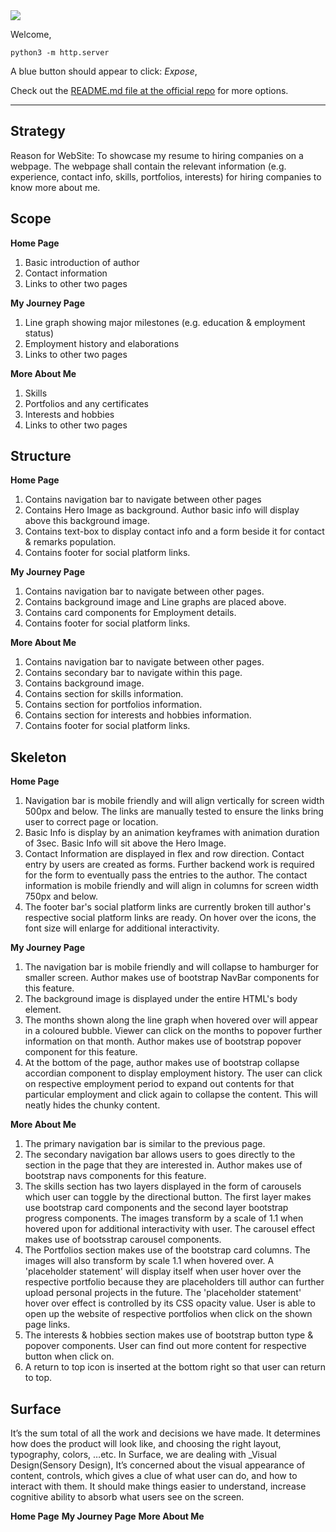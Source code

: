 <img src="https://codeinstitute.s3.amazonaws.com/fullstack/ci_logo_small.png" style="margin: 0;">

Welcome,

`python3 -m http.server`

A blue button should appear to click: *Expose*,

 Check out the <a href="https://github.com/Eventyret/vscode-bcdn" target="_blank">README.md file at the official repo</a> for more options.

--------

## Strategy

Reason for WebSite: To showcase my resume to hiring companies on a webpage. The webpage shall contain the relevant information (e.g. experience, contact info, skills, portfolios, interests) for hiring companies to know more about me.

## Scope

**Home Page**

1. Basic introduction of author
2. Contact information
3. Links to other two pages

**My Journey Page**
1. Line graph showing major milestones (e.g. education & employment status)
2. Employment history and elaborations
3. Links to other two pages

**More About Me**
1. Skills
2. Portfolios and any certificates
3. Interests and hobbies
4. Links to other two pages

## Structure

**Home Page**

1. Contains navigation bar to navigate between other pages
2. Contains Hero Image as background. Author basic info will display above this background image.
3. Contains text-box to display contact info and a form beside it for contact & remarks population.
4. Contains footer for social platform links.

**My Journey Page**
1. Contains navigation bar to navigate between other pages.
2. Contains background image and Line graphs are placed above.
3. Contains card components for Employment details.
4. Contains footer for social platform links.

**More About Me**
1. Contains navigation bar to navigate between other pages.
2. Contains secondary bar to navigate within this page.
3. Contains background image.
4. Contains section for skills information.
5. Contains section for portfolios information.
6. Contains section for interests and hobbies information.
7. Contains footer for social platform links.

## Skeleton

**Home Page**
1. Navigation bar is mobile friendly and will align vertically for screen width 500px and below. The links are manually tested to ensure the links bring user to correct page or location.
2. Basic Info is display by an animation keyframes with animation duration of 3sec. Basic Info will sit above the Hero Image.
3. Contact Information are displayed in flex and row direction. Contact entry by users are created as forms. Further backend work is required for the form to eventually pass the entries to the author. The contact information is mobile friendly and will align in columns for screen width 750px and below.
4. The footer bar's social platform links are currently broken till author's respective social platform links are ready. On hover over the icons, the font size will enlarge for additional interactivity.

**My Journey Page**
1. The navigation bar is mobile friendly and will collapse to hamburger for smaller screen. Author makes use of bootstrap NavBar components for this feature.
2. The background image is displayed under the entire HTML's body element.
3. The months shown along the line graph when hovered over will appear in a coloured bubble. Viewer can click on the months to popover further information on that month. Author makes use of bootstrap popover component for this feature.
4. At the bottom of the page,  author makes use of bootstrap collapse accordian component to display employment history. The user can click on respective employment period to expand out contents for that particular employment and click again to collapse the content. This will neatly hides the chunky content.

**More About Me**
1. The primary navigation bar is similar to the previous page.
2. The secondary navigation bar allows users to goes directly to the section in the page that they are interested in. Author makes use of bootstrap navs components for this feature.
3. The skills section has two layers displayed in the form of carousels which user can toggle by the directional button. The first layer makes use bootstrap card components and the second layer bootstrap progress components. The images transform by a scale of 1.1 when hovered upon for additional interactivity with user. The carousel effect makes use of bootsstrap carousel components.
4. The Portfolios section makes use of the bootstrap card columns. The images will also transform by scale 1.1 when hovered over. A 'placeholder statement' will display itself when user hover over the respective portfolio because they are placeholders till author can further upload personal projects in the future. The 'placeholder statement' hover over effect is controlled by its CSS opacity value. User is able to open up the website of respective portfolios when click on the shown page links.
5. The interests & hobbies section makes use of bootstrap button type & popover components. User can find out more content for respective button when click on.
6. A return to top icon is inserted at the bottom right so that user can return to top.

## Surface

It’s the sum total of all the work and decisions we have made. It determines how does the product will look like, and choosing the right layout, typography, colors, …etc.
In Surface, we are dealing with _Visual Design(Sensory Design), It’s concerned about the visual appearance of content, controls, which gives a clue of what user can do, and how to interact with them. It should make things easier to understand, increase cognitive ability to absorb what users see on the screen.


**Home Page**
**My Journey Page**
**More About Me**
